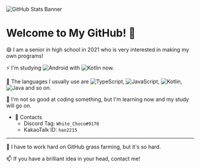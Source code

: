 ![GitHub Stats Banner](https://github-readme-stats.vercel.app/api?username=WhiteKr&show_icons=true&title_color=FAEA88&icon_color=A9FF3F&text_color=CCC&bg_color=323232)

# Welcome to My GitHub! 🌱
😄 I am a senior in high school in 2021 who is very interested in making my own programs!

⚡ I'm studying ![Android](https://img.shields.io/badge/-Android-00c717?style=for-the-badge&logo=android&logoColor=fff) with ![Kotlin](https://img.shields.io/badge/-Kotlin-0095d5?style=for-the-badge&logo=kotlin&logoColor=fff) now.

🤔 The languages I usually use are ![TypeScript](https://img.shields.io/badge/-Typescript-f5c800?style=for-the-badge&logo=typescript&logoColor=fff), ![JavaScript](https://img.shields.io/badge/-Javascript-f5c800?style=for-the-badge&logo=javascript&logoColor=fff), ![Kotlin](https://img.shields.io/badge/-Kotlin-0095d5?style=for-the-badge&logo=kotlin&logoColor=fff), ![Java](https://img.shields.io/badge/-Java-fc7b03?style=for-the-badge&logo=java&logoColor=fff) and so on.

👯 I'm not so good at coding something, but I'm learning now and my study will go on.

- 🔗 Contacts
  - Discord Tag: `White_Choco#9170`
  - KakaoTalk ID: `han2215`

-----

💬 I have to work hard on GitHub grass farming, but it's so hard.

📫 If you have a brilliant idea in your head, contact me!
